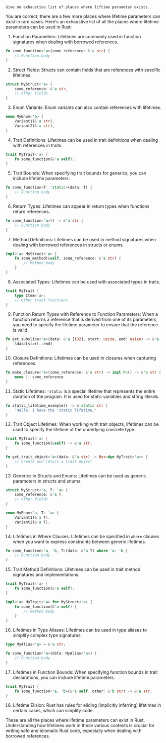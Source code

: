 
```
Give me exhaustive list of places where liftime parameter exists.
```


You are correct; there are a few more places where lifetime parameters can exist in rare cases. Here's an exhaustive list of all the places where lifetime parameters can be used in Rust:

1. Function Parameters: Lifetimes are commonly used in function signatures when dealing with borrowed references.

```rust
fn some_function<'a>(some_reference: &'a str) {
    // Function body
}
```

2. Struct Fields: Structs can contain fields that are references with specific lifetimes.

```rust
struct MyStruct<'a> {
    some_reference: &'a str,
    // other fields
}
```

3. Enum Variants: Enum variants can also contain references with lifetimes.

```rust
enum MyEnum<'a> {
    Variant1(&'a str),
    Variant2(&'a str),
}
```

4. Trait Definitions: Lifetimes can be used in trait definitions when dealing with references in traits.

```rust
trait MyTrait<'a> {
    fn some_function(&'a self);
}
```

5. Trait Bounds: When specifying trait bounds for generics, you can include lifetime parameters.

```rust
fn some_function<T: 'static>(data: T) {
    // Function body
}
```

6. Return Types: Lifetimes can appear in return types when functions return references.

```rust
fn some_function<'a>() -> &'a str {
    // Function body
}
```

7. Method Definitions: Lifetimes can be used in method signatures when dealing with borrowed references in structs or enums.

```rust
impl<'a> MyStruct<'a> {
    fn some_method(&self, some_reference: &'a str) {
        // Method body
    }
}
```

8. Associated Types: Lifetimes can be used with associated types in traits.

```rust
trait MyTrait {
    type Item<'a>;
    // Other trait functions
}
```

9. Function Return Types with Reference to Function Parameters: When a function returns a reference that is derived from one of its parameters, you need to specify the lifetime parameter to ensure that the reference is valid.

```rust
fn get_subslice<'a>(data: &'a [i32], start: usize, end: usize) -> &'a [i32] {
    &data[start..end]
}
```

10. Closure Definitions: Lifetimes can be used in closures when capturing references.

```rust
fn make_closure<'a>(some_reference: &'a str) -> impl Fn() -> &'a str {
    move || some_reference
}
```

11. Static Lifetimes: `'static` is a special lifetime that represents the entire duration of the program. It is used for static variables and string literals.

```rust
fn static_lifetime_example() -> &'static str {
    "Hello, I have the 'static lifetime."
}
```

12. Trait Object Lifetimes: When working with trait objects, lifetimes can be used to specify the lifetime of the underlying concrete type.

```rust
trait MyTrait<'a> {
    fn some_function(&self) -> &'a str;
}

fn get_trait_object<'a>(data: &'a str) -> Box<dyn MyTrait<'a>> {
    // Create and return a trait object
}
```

13. Generics in Structs and Enums: Lifetimes can be used as generic parameters in structs and enums.

```rust
struct MyStruct<'a, T: 'a> {
    some_reference: &'a T,
    // other fields
}

enum MyEnum<'a, T: 'a> {
    Variant1(&'a T),
    Variant2(&'a T),
}
```

14. Lifetimes in Where Clauses: Lifetimes can be specified in `where` clauses when you want to express constraints between generic lifetimes.

```rust
fn some_function<'a, 'b, T>(data: &'a T) where 'a: 'b {
    // Function body
}
```

15. Trait Method Definitions: Lifetimes can be used in trait method signatures and implementations.

```rust
trait MyTrait<'a> {
    fn some_function(&'a self);
}

impl<'a> MyTrait<'a> for MyStruct<'a> {
    fn some_function(&'a self) {
        // Method body
    }
}
```

16. Lifetimes in Type Aliases: Lifetimes can be used in type aliases to simplify complex type signatures.

```rust
type MyAlias<'a> = &'a str;

fn some_function<'a>(data: MyAlias<'a>) {
    // Function body
}
```

17. Lifetimes in Function Bounds: When specifying function bounds in trait declarations, you can include lifetime parameters.

```rust
trait MyTrait {
    fn some_function<'a, 'b>(&'a self, other: &'b str) -> &'a str;
}
```

18. Lifetime Elision: Rust has rules for eliding (implicitly inferring) lifetimes in certain cases, which can simplify code.

These are all the places where lifetime parameters can exist in Rust. Understanding how lifetimes work in these various contexts is crucial for writing safe and idiomatic Rust code, especially when dealing with borrowed references.
